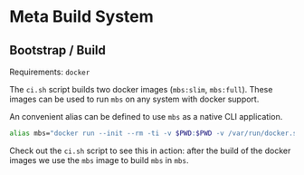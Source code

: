 # Meta Build System

## Bootstrap / Build

Requirements: `docker`

The `ci.sh` script builds two docker images (`mbs:slim`, `mbs:full`).
These images can be used to run `mbs` on any system with docker support.

An convenient alias can be defined to use `mbs` as a native CLI application.

```bash
alias mbs="docker run --init --rm -ti -v $PWD:$PWD -v /var/run/docker.sock:/var/run/docker.sock -w $PWD mbs:slim"
```

Check out the `ci.sh` script to see this in action: after the build of the docker images we use the `mbs` image to build `mbs` in `mbs`.
